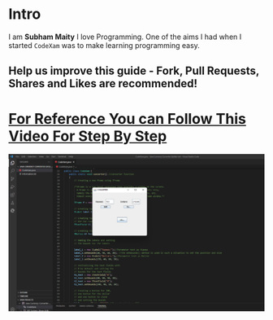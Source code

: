 # Intro
I am **Subham Maity**
I love Programming. One of the aims I had when I started ```CodeXam``` was to make learning programming easy.
## Help us improve this guide - **Fork, Pull Requests, Shares and Likes are recommended**!
# [**For Reference You can Follow This Video For Step By Step**](https://youtu.be/PWKzYFX5_As)
![screenshot](https://github.com/Subham-Maity/Java-Swing-GUI-Based-Projects/blob/master/Java%20Currency%20Converter%20%20(dollar-inr)/Screenshot.png)
